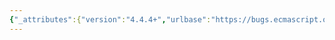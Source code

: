 ```yaml
---
{"_attributes":{"version":"4.4.4+","urlbase":"https://bugs.ecmascript.org/","maintainer":"dherman@mozilla.com"},"bug":{"bug_id":1405,"creation_ts":"2013-04-10 08:14:00 -0700","short_desc":"B.2.1.1, B.2.1.2: Update to new spec language style","delta_ts":"2013-07-15 17:03:47 -0700","product":"Draft for 6th Edition","component":"restructure","version":"Rev 14: March 8, 2013 Draft","rep_platform":"All","op_sys":"All","bug_status":"RESOLVED","resolution":"FIXED","priority":"Normal","bug_severity":"enhancement","everconfirmed":true,"reporter":{"uid":"andrebargull","name":"André Bargull"},"assigned_to":{"uid":"allen","name":"Allen Wirfs-Brock"},"long_desc":[{"commentid":3586,"comment_count":0,"who":{"uid":"andrebargull","name":"André Bargull"},"bug_when":"2013-04-10 08:14:22 -0700","thetext":"B.2.1.1 (escape) and B.2.1.2 (unescape) brings back memories from the old ES3 days."},{"commentid":4240,"comment_count":1,"who":{"uid":"allen","name":"Allen Wirfs-Brock"},"bug_when":"2013-06-18 10:03:11 -0700","thetext":"fixed in rev 16 editor's draft"},{"commentid":4444,"comment_count":2,"who":{"uid":"allen","name":"Allen Wirfs-Brock"},"bug_when":"2013-07-15 17:03:47 -0700","thetext":"fixed in rev16 draft.  July 15, 2013"}]}}
---
```


